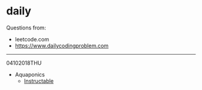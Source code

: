 # daily 

Questions from:
* leetcode.com
* https://www.dailycodingproblem.com

---
04102018THU

* Aquaponics
    * [Instructable](https://www.instructables.com/id/Small-DIY-Aquaponics-System/)
